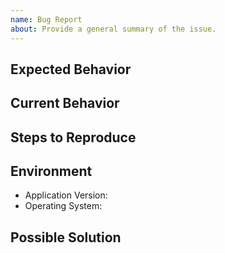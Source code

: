 ```yaml
---
name: Bug Report
about: Provide a general summary of the issue.
---
```


## Expected Behavior

## Current Behavior

## Steps to Reproduce

## Environment
* Application Version:
* Operating System:

## Possible Solution
